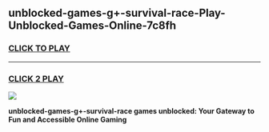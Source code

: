 
## unblocked-games-g+-survival-race-Play-Unblocked-Games-Online-7c8fh
<h3>
<a href="https://premium76.site?title=unblocked-games-g+-survival-race&ref=25A">CLICK TO PLAY</a></h3>
<hr>

<h3>
<a href="https://premium76.site?title=unblocked-games-g+-survival-race&ref=25A">CLICK 2 PLAY</a>
  
</h3>

<a href="https://premium76.site?title=unblocked-games-g+-survival-race&ref=25A"><img src="https://clearcache.store/games.png"></a>


**unblocked-games-g+-survival-race games unblocked: Your Gateway to Fun and Accessible Online Gaming**
